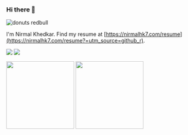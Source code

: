 ### Hi there 👋

![donuts redbull](https://user-images.githubusercontent.com/25480443/109664826-911df280-7b93-11eb-98c6-2fd125ef488c.gif)

I'm Nirmal Khedkar. Find my resume at [https://nirmalhk7.com/resume](https://nirmalhk7.com/resume?=utm_source=github_r).

<p>
<a href="https://linkedin.com/in/nirmalhk7"><img src="https://img.shields.io/badge/-nirmalhk7-0077B5?style=flat&logo=Linkedin&logoColor=white"/></a>
<a href="mailto:nirmalhk7@gmail.com"><img src="https://img.shields.io/badge/-nirmalhk7@gmail.com-D14836?style=flat&logo=Gmail&logoColor=white"/></a>
</p>


<p>
  <img height="180em" src="https://github-readme-stats-eight-theta.vercel.app/api?username=nirmalhk7&show_icons=true&theme=radical&include_all_commits=true&count_private=true"/>
  <img height="180em" src="https://github-readme-stats-eight-theta.vercel.app/api/top-langs/?username=nirmalhk7&layout=compact&langs_count=8&theme=radical"/>
  </p>
